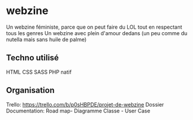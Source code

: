 # webzine
Un webzine féministe, parce que on peut faire du LOL tout en respectant tous les genres 
Un webzine avec plein d'amour dedans          (un peu comme du nutella mais sans huile de palme)
## Techno utilisé
HTML CSS SASS PHP natif 
## Organisation
Trello: https://trello.com/b/p0sHBPDE/projet-de-webzine
Dossier Documentation: Road map- Diagramme Classe - User Case
